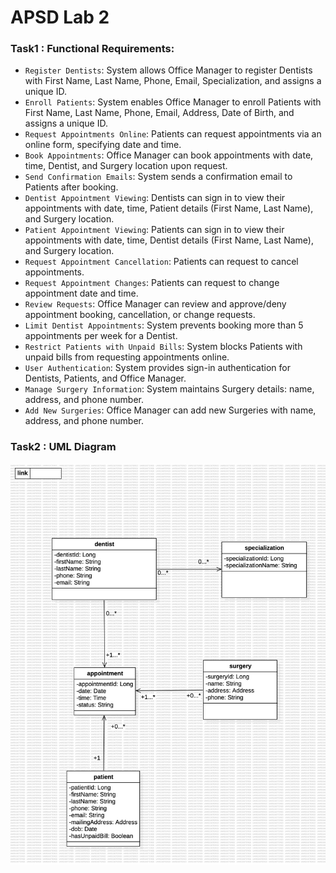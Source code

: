# APSD Lab 2

### Task1 : Functional Requirements:

- `Register Dentists`: System allows Office Manager to register Dentists with First Name, Last Name, Phone, Email, Specialization, and assigns a unique ID.
- `Enroll Patients`: System enables Office Manager to enroll Patients with First Name, Last Name, Phone, Email, Address, Date of Birth, and assigns a unique ID.
- `Request Appointments Online`: Patients can request appointments via an online form, specifying date and time.
- `Book Appointments`: Office Manager can book appointments with date, time, Dentist, and Surgery location upon request.
- `Send Confirmation Emails`: System sends a confirmation email to Patients after booking.
- `Dentist Appointment Viewing`: Dentists can sign in to view their appointments with date, time, Patient details (First Name, Last Name), and Surgery location.
- `Patient Appointment Viewing`: Patients can sign in to view their appointments with date, time, Dentist details (First Name, Last Name), and Surgery location.
- `Request Appointment Cancellation`: Patients can request to cancel appointments.
- `Request Appointment Changes`: Patients can request to change appointment date and time.
- `Review Requests`: Office Manager can review and approve/deny appointment booking, cancellation, or change requests.
- `Limit Dentist Appointments`: System prevents booking more than 5 appointments per week for a Dentist.
- `Restrict Patients with Unpaid Bills`: System blocks Patients with unpaid bills from requesting appointments online.
- `User Authentication`: System provides sign-in authentication for Dentists, Patients, and Office Manager.
- `Manage Surgery Information`: System maintains Surgery details: name, address, and phone number.
- `Add New Surgeries`: Office Manager can add new Surgeries with name, address, and phone number.

### Task2 : UML Diagram

![alt text](UML.jpg)
